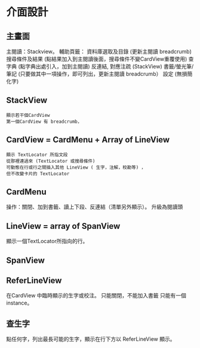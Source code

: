 # 介面設計


## 主畫面
   主閱讀：Stackview。
   輔助頁籤：
       資料庫選取及目錄 (更新主閱讀 breadcrumb)
       搜尋條件及結果   (點結果加入到主閱讀後面，搜尋條件不變CardView重覆使用)
       查字典          (點字典出處引入，加到主閱讀)
       反連結, 對應注疏 (StackView)
       書籤/螢光筆/筆記  (只要做其中一項操作，即可列出，更新主閱讀 breadcrumb）
       設定            (無損簡化字)
## StackView
    顯示若干個CardView
    第一個CardView 有 breadcrumb，

## CardView = CardMenu + Array of LineView
    顯示 TextLocator 所指文段
    從那裡連過來 (TextLocator 或搜尋條件)
    可動態在行或行之間插入其他 LineView ( 生字，注解，校勘等) ，
    但不改變卡片的 TextLocator

## CardMenu 
操作：關閉、加到書籤、讀上下段、反連結（清單另外顯示）。
     升級為閱讀頭

## LineView = array of SpanView
  顯示一個TextLocator所指向的行。
  

## SpanView
## ReferLineView
  在CardView 中臨時顯示的生字或校注。
  只能關閉，不能加入書籤
  只能有一個instance。

## 查生字
  點任何字，列出最長可能的生字，顯示在行下方以 ReferLineView 顯示。